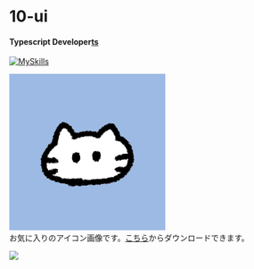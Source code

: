 # 10-ui

#### Typescript Developer[ts](https://skillicons.dev/icons?i=ts)

[![MySkills](https://skillicons.dev/icons?i=nextjs,tailwind,supabase,prisma)](https://skillicons.dev)



![アイコン画像](prof_cat.png)  
お気に入りのアイコン画像です。[こちら](https://hiyokoyarou.com/icon-cat/)からダウンロードできます。

[![](http://github-profile-summary-cards.vercel.app/api/cards/profile-details?username=10-ui&theme=dracula)](https://github.com/vn7n24fzkq/github-profile-summary-cards)
